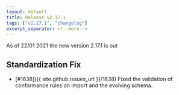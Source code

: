 ```yaml
---
layout: default
title: Release v2.17.1
tags: ["v2.17.1", "changelog"]
excerpt_separator: <!--more-->
---
```


As of 22/01 2021 the new version 2.17.1 is out
<!--more-->

## Standardization Fix
- [#1638]({{ site.github.issues_url }}/1638) Fixed the validation of conformance rules on import and the evolving schema.
